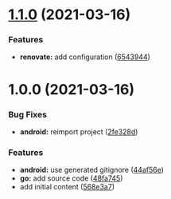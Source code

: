 # [1.1.0](https://github.com/dargmuesli/gosoan/compare/1.0.0...1.1.0) (2021-03-16)


### Features

* **renovate:** add configuration ([6543944](https://github.com/dargmuesli/gosoan/commit/65439442bac5bfb701932e4d082f1c86e24eb15f))

# 1.0.0 (2021-03-16)


### Bug Fixes

* **android:** reimport project ([2fe328d](https://github.com/dargmuesli/gosoan/commit/2fe328d7e5cc749486ba81623c068ebab83e1746))


### Features

* **android:** use generated gitignore ([44af56e](https://github.com/dargmuesli/gosoan/commit/44af56e9225b5472e7011ec24f8ae5b643ab06eb))
* **go:** add source code ([48fa745](https://github.com/dargmuesli/gosoan/commit/48fa7452e74cf8c22c29da1b705b44857d9c727d))
* add initial content ([568e3a7](https://github.com/dargmuesli/gosoan/commit/568e3a7a53d636971a3419fd9ac09353350260fd))
